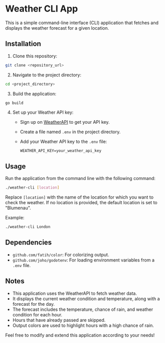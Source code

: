 # Weather CLI App

This is a simple command-line interface (CLI) application that fetches and displays the weather forecast for a given location.

## Installation

1. Clone this repository:
   
```bash
git clone <repository_url>
```

2. Navigate to the project directory:
   
```bash
cd <project_directory>
```

3. Build the application:

```bash
go build
```

4. Set up your Weather API key:

   - Sign up on [WeatherAPI](https://www.weatherapi.com/) to get your API key.
   - Create a file named `.env` in the project directory.
   - Add your Weather API key to the `.env` file:

     ```env
     WEATHER_API_KEY=your_weather_api_key
     ```

## Usage

Run the application from the command line with the following command:

```bash
./weather-cli [location]
```

Replace `[location]` with the name of the location for which you want to check the weather. If no location is provided, the default location is set to "Blumenau".

Example:

```bash
./weather-cli London
```

## Dependencies

- `github.com/fatih/color`: For colorizing output.
- `github.com/joho/godotenv`: For loading environment variables from a `.env` file.

## Notes

- This application uses the WeatherAPI to fetch weather data.
- It displays the current weather condition and temperature, along with a forecast for the day.
- The forecast includes the temperature, chance of rain, and weather condition for each hour.
- Hours that have already passed are skipped.
- Output colors are used to highlight hours with a high chance of rain.

Feel free to modify and extend this application according to your needs!
